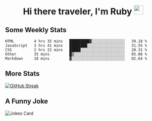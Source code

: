 <h1 align="center">Hi there traveler, I'm Ruby <img src="https://user-images.githubusercontent.com/81705278/122967910-fa9b5a00-d358-11eb-99ec-db00243bed5a.gif" width="30px"> </h1>

<h2>Some Weekly Stats</h2>

<!--START_SECTION:waka-->
```text
HTML         4 hrs 35 mins   █████████▓░░░░░░░░░░░░░░░   39.18 % 
JavaScript   3 hrs 41 mins   ████████░░░░░░░░░░░░░░░░░   31.55 % 
CSS          2 hrs 22 mins   █████░░░░░░░░░░░░░░░░░░░░   20.31 % 
Other        35 mins         █▒░░░░░░░░░░░░░░░░░░░░░░░   05.06 % 
Markdown     18 mins         ▓░░░░░░░░░░░░░░░░░░░░░░░░   02.64 % 
```
<!--END_SECTION:waka-->

<h2>More Stats</h2>

[![GitHub Streak](https://github-readme-streak-stats.herokuapp.com/?user=radkinz&theme=highcontrast)](https://git.io/streak-stats)

<h2>A Funny Joke</h2>

<!-- jokes -->
<img src="https://readme-jokes.vercel.app/api?theme=material-palenight" alt="Jokes Card"/>
